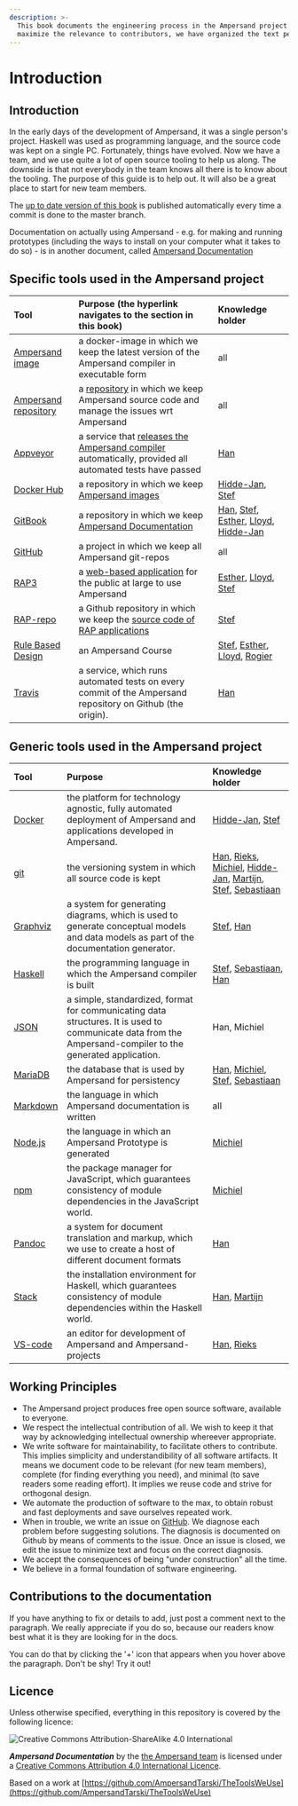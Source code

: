 ```yaml
---
description: >-
  This book documents the engineering process in the Ampersand project. To
  maximize the relevance to contributors, we have organized the text per tool.
---
```


# Introduction

## Introduction

In the early days of the development of Ampersand, it was a single person's project. Haskell was used as programming language, and the source code was kept on a single PC. Fortunately, things have evolved. Now we have a team, and we use quite a lot of open source tooling to help us along. The downside is that not everybody in the team knows all there is to know about the tooling. The purpose of this guide is to help out. It will also be a great place to start for new team members.

The [up to date version of this book](http://ampersandtarski.gitbooks.io/the-tools-we-use-for-ampersand/) is published automatically every time a commit is done to the master branch.

Documentation on actually using Ampersand - e.g. for making and running prototypes (including the ways to install on your computer what it takes to do so) - is in another document, called [Ampersand Documentation](https://ampersandtarski.gitbook.io/documentation/)

## Specific tools used in the Ampersand project

| Tool | Purpose \(the hyperlink navigates to the section in this book\) | Knowledge holder |
| :--- | :--- | :--- |
| [Ampersand image](https://hub.docker.com/r/ampersandtarski/ampersand-prototype/) | a docker-image in which we keep the latest version of the Ampersand compiler in executable form | all |
| [Ampersand repository](https://github.com/AmpersandTarski/Ampersand/) | a [repository](gitbook/getting-started-with-gitbook.md) in which we keep Ampersand source code and manage the issues wrt Ampersand | all |
| [Appveyor](https://ci.appveyor.com/project/hanjoosten/ampersand) | a service that [releases the Ampersand compiler](git/releasing-ampersand-and-workflow-details.md) automatically, provided all automated tests have passed | [Han](https://github.com/hanjoosten) |
| [Docker Hub](https://hub.docker.com/u/ampersandtarski/) | a repository in which we keep [Ampersand images](installation-of-rap/making-docker-images.md) | [Hidde-Jan](https://github.com/hidde-jan), [Stef](https://github.com/stefjoosten) |
| [GitBook](https://www.ou.nl/-/IM0403_Rule-Based-Design) | a repository in which we keep [Ampersand Documentation](gitbook/) | [Han](https://github.com/hanjoosten), [Stef](https://github.com/stefjoosten), [Esther](https://github.com/EstherHageraats), [Lloyd](https://github.com/LloydRutledge), [Hidde-Jan](https://github.com/hidde-jan) |
| [GitHub](https://github.com/AmpersandTarski/) | a project in which we keep all Ampersand git-repos | all |
| [RAP3](http://ampersand.tarski.nl/RAP3/) | a [web-based application](functionality-of-rap3/) for the public at large to use Ampersand | [Esther](https://github.com/EstherHageraats), [Lloyd](https://github.com/LloydRutledge), [Stef](https://github.com/stefjoosten) |
| [RAP-repo](https://github.com/AmpersandTarski/RAP/) | a Github repository in which we keep the [source code of RAP applications](installation-of-rap/) | [Stef](https://github.com/stefjoosten) |
| [Rule Based Design](https://www.ou.nl/-/IM0403_Rule-Based-Design) | an Ampersand Course | [Stef](https://github.com/stefjoosten), [Esther](https://github.com/EstherHageraats), [Lloyd](https://github.com/LloydRutledge), [Rogier](https://github.com/rvandewetering) |
| [Travis](https://travis-ci.org/AmpersandTarski/Ampersand) | a service, which runs automated tests on every commit of the Ampersand repository on Github \(the origin\). | [Han](https://github.com/hanjoosten) |

## Generic tools used in the Ampersand project

| Tool | Purpose | Knowledge holder |
| :--- | :--- | :--- |
| [Docker](https://www.docker.com/) | the platform for technology agnostic, fully automated deployment of Ampersand and applications developed in Ampersand. | [Hidde-Jan](https://github.com/hidde-jan), [Stef](https://github.com/stefjoosten) |
| [git](https://git-scm.com/community) | the versioning system in which all source code is kept | [Han](https://github.com/hanjoosten), [Rieks](https://github.com/RieksJ), [Michiel](https://github.com/Michiel-s), [Hidde-Jan](https://github.com/hidde-jan), [Martijn](https://github.com/Oblosys), [Stef](https://github.com/stefjoosten), [Sebastiaan](https://github.com/sjcjoosten) |
| [Graphviz](https://www.graphviz.org/) | a system for generating diagrams, which is used to generate conceptual models and data models as part of the documentation generator. | [Stef](https://github.com/stefjoosten), [Han](https://github.com/hanjoosten) |
| [Haskell](https://www.haskell.org/) | the programming language in which the Ampersand compiler is built | [Stef](https://github.com/stefjoosten), [Sebastiaan](https://github.com/sjcjoosten), [Han](https://github.com/hanjoosten) |
| [JSON](https://www.json.org/) | a simple, standardized, format for communicating data structures. It is used to communicate data from the Ampersand-compiler to the generated application. | Han, Michiel |
| [MariaDB](https://mariadb.org/) | the database that is used by Ampersand for persistency | [Han](https://github.com/hanjoosten), [Michiel](https://github.com/Michiel-s), [Stef](https://github.com/stefjoosten), [Sebastiaan](https://github.com/sjcjoosten) |
| [Markdown](https://www.markdownguide.org/) | the language in which Ampersand documentation is written | all |
| [Node.js](https://nodejs.org/) | the language in which an Ampersand Prototype is generated | [Michiel](https://github.com/Michiel-s) |
| [npm](https://www.npmjs.com/) | the package manager for JavaScript, which guarantees consistency of module dependencies in the JavaScript world. | [Michiel](https://github.com/Michiel-s) |
| [Pandoc](https://pandoc.org/) | a system for document translation and markup, which we use to create a host of different document formats | [Han](https://github.com/hanjoosten) |
| [Stack](https://www.haskellstack.org/) | the installation environment for Haskell, which guarantees consistency of module dependencies within the Haskell world. | [Han](https://github.com/hanjoosten), [Martijn](https://github.com/Oblosys) |
| [VS-code](https://code.visualstudio.com/) | an editor for development of Ampersand and Ampersand-projects | [Han](https://github.com/hanjoosten), [Rieks](https://github.com/RieksJ) |

## Working Principles

* The Ampersand project produces free open source software, available to everyone.
* We respect the intellectual contribution of all. We wish to keep it that way by acknowledging intellectual ownership whereever appropriate.
* We write software for maintainability, to facilitate others to contribute. This implies simplicity and understandibility of all software artifacts. It means we document code to be relevant \(for new team members\), complete \(for finding everything you need\), and minimal \(to save readers some reading effort\). It implies we reuse code and strive for orthogonal design.
* We automate the production of software to the max, to obtain robust and fast deployments and save ourselves repeated work.
* When in trouble, we write an issue on [GitHub](https://github.com/AmpersandTarski/Ampersand/). We diagnose each problem before suggesting solutions. The diagnosis is documented on Github by means of comments to the issue. Once an issue is closed, we edit the issue to minimize text and focus on the correct diagnosis.
* We accept the consequences of being "under construction" all the time.
* We believe in a formal foundation of software engineering.

## Contributions to the documentation

If you have anything to fix or details to add, just post a comment next to the paragraph. We really appreciate if you do so, because our readers know best what it is they are looking for in the docs.

You can do that by clicking the '+' icon that appears when you hover above the paragraph. Don't be shy! Try it out!

## Licence

Unless otherwise specified, everything in this repository is covered by the following licence:

![Creative Commons Attribution-ShareAlike 4.0 International](https://licensebuttons.net/l/by-sa/4.0/88x31.png)

_**Ampersand Documentation**_ by the [the Ampersand team](http://www.gitbook.com/@ampersandtarski/) is licensed under a [Creative Commons Attribution 4.0 International Licence](http://creativecommons.org/licenses/by-sa/4.0/).

Based on a work at [https://github.com/AmpersandTarski/TheToolsWeUse](https://github.com/AmpersandTarski/TheToolsWeUse)

